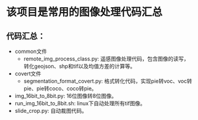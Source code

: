 # 该项目是常用的图像处理代码汇总



## 代码汇总：
- common文件
    - remote_img_process_class.py: 遥感图像处理代码，包含图像的读写，转化geojson、shp和tif以及均值方差的计算等。
- covert文件
    - segmentation_format_covert.py: 格式转化代码，实现pie转voc、voc转pie、pie转coco、coco转pie。
- img_16bit_to_8bit.py: 16位图像转8位图像。
- run_img_16bit_to_8bit.sh: linux下自动处理所有tif图像。
- slide_crop.py: 自动裁图代码。


